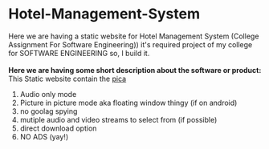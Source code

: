# Hotel-Management-System
Here we are having a static website for Hotel Management System (College Assignment For Software Engineering))
it's required project of my college for SOFTWARE ENGINEERING so, I build it. <br><br>
**Here we are having some short description about the software or product:**<br>
      This Static website contain the [pica](https://github.com/mohitrajendramahajan/Hotel-Management-System/blob/main/home.html)
1. Audio only mode
2. Picture in picture mode aka floating window thingy (if on android)
3. no goolag spying
4. mutiple audio and video streams to select from (if possible)
5. direct download option
6. NO ADS (yay!)

